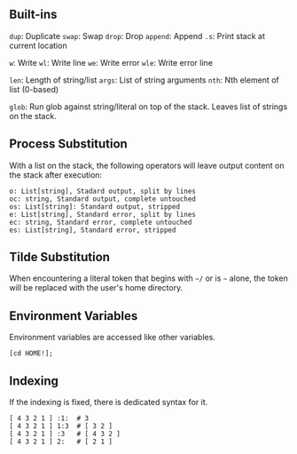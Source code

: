 ## Built-ins

`dup`: Duplicate
`swap`: Swap
`drop`: Drop
`append`: Append
`.s`: Print stack at current location

`w`: Write
`wl`: Write line
`we`: Write error
`wle`: Write error line

`len`: Length of string/list
`args`: List of string arguments
`nth`: Nth element of list (0-based)

`glob`: Run glob against string/literal on top of the stack. Leaves list of strings on the stack.

## Process Substitution

With a list on the stack, the following operators will leave output content on the stack after execution:

```mshell
o: List[string], Stadard output, split by lines
oc: string, Standard output, complete untouched
os: List[string]: Standard output, stripped
e: List[string], Standard error, split by lines
ec: string, Standard error, complete untouched
es: List[string], Standard error, stripped
```

## Tilde Substitution

When encountering a literal token that begins with `~/` or is `~` alone,
the token will be replaced with the user's home directory.

## Environment Variables

Environment variables are accessed like other variables.

```mshell
[cd HOME!];
```

## Indexing

If the indexing is fixed, there is dedicated syntax for it.

```mshell
[ 4 3 2 1 ] :1:  # 3
[ 4 3 2 1 ] 1:3  # [ 3 2 ]
[ 4 3 2 1 ] :3   # [ 4 3 2 ]
[ 4 3 2 1 ] 2:   # [ 2 1 ]
```
